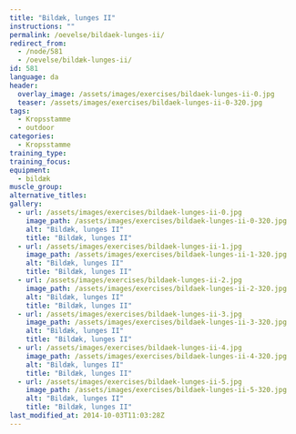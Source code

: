 ```yaml
---
title: "Bildæk, lunges II"
instructions: ""
permalink: /oevelse/bildaek-lunges-ii/
redirect_from:
  - /node/581
  - /oevelse/bildæk-lunges-ii/
id: 581
language: da
header:
  overlay_image: /assets/images/exercises/bildaek-lunges-ii-0.jpg
  teaser: /assets/images/exercises/bildaek-lunges-ii-0-320.jpg
tags:
  - Kropsstamme
  - outdoor
categories:
  - Kropsstamme
training_type: 
training_focus: 
equipment:
  - bildæk
muscle_group:
alternative_titles:
gallery:
  - url: /assets/images/exercises/bildaek-lunges-ii-0.jpg
    image_path: /assets/images/exercises/bildaek-lunges-ii-0-320.jpg
    alt: "Bildæk, lunges II"
    title: "Bildæk, lunges II"
  - url: /assets/images/exercises/bildaek-lunges-ii-1.jpg
    image_path: /assets/images/exercises/bildaek-lunges-ii-1-320.jpg
    alt: "Bildæk, lunges II"
    title: "Bildæk, lunges II"
  - url: /assets/images/exercises/bildaek-lunges-ii-2.jpg
    image_path: /assets/images/exercises/bildaek-lunges-ii-2-320.jpg
    alt: "Bildæk, lunges II"
    title: "Bildæk, lunges II"
  - url: /assets/images/exercises/bildaek-lunges-ii-3.jpg
    image_path: /assets/images/exercises/bildaek-lunges-ii-3-320.jpg
    alt: "Bildæk, lunges II"
    title: "Bildæk, lunges II"
  - url: /assets/images/exercises/bildaek-lunges-ii-4.jpg
    image_path: /assets/images/exercises/bildaek-lunges-ii-4-320.jpg
    alt: "Bildæk, lunges II"
    title: "Bildæk, lunges II"
  - url: /assets/images/exercises/bildaek-lunges-ii-5.jpg
    image_path: /assets/images/exercises/bildaek-lunges-ii-5-320.jpg
    alt: "Bildæk, lunges II"
    title: "Bildæk, lunges II"
last_modified_at: 2014-10-03T11:03:28Z
---
```



